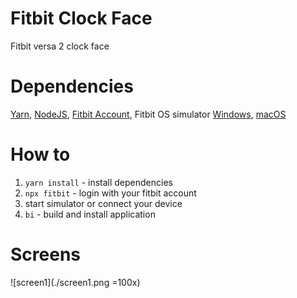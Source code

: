 # Fitbit Clock Face
Fitbit versa 2 clock face

# Dependencies

[Yarn](https://yarnpkg.com/getting-started/install), [NodeJS](https://nodejs.org/en/download/), [Fitbit Account](https://www.fitbit.com/signup), Fitbit OS simulator [Windows](https://simulator-updates.fitbit.com/download/latest/win), [macOS](https://simulator-updates.fitbit.com/download/latest/mac)

# How to

1. `yarn install` - install dependencies
2. `npx fitbit` - login with your fitbit account
3. start simulator or connect your device
4. `bi` - build and install application

# Screens

![screen1](./screen1.png =100x)
